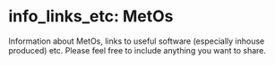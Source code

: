 # info_links_etc: MetOs
Information about MetOs, links to useful software (especially inhouse produced) etc. 
Please feel free to include anything you want to share. 

